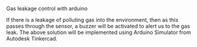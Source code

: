 Gas leakage control with arduino


If there is a leakage of polluting gas into the environment,
then as this passes through the sensor,
a buzzer will be activated to alert us to the gas leak.
The above solution will be implemented using Arduino Simulator
from Autodesk Tinkercad.
